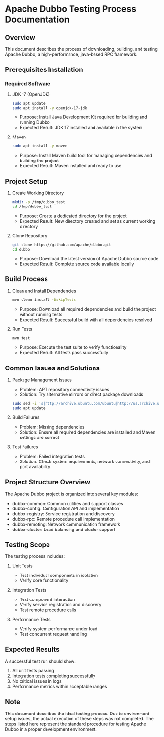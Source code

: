# Apache Dubbo Testing Process Documentation

## Overview
This document describes the process of downloading, building, and testing Apache Dubbo, a high-performance, java-based RPC framework.

## Prerequisites Installation

### Required Software
1. JDK 17 (OpenJDK)
   ```bash
   sudo apt update
   sudo apt install -y openjdk-17-jdk
   ```
   - Purpose: Install Java Development Kit required for building and running Dubbo
   - Expected Result: JDK 17 installed and available in the system

2. Maven
   ```bash
   sudo apt install -y maven
   ```
   - Purpose: Install Maven build tool for managing dependencies and building the project
   - Expected Result: Maven installed and ready to use

## Project Setup

1. Create Working Directory
   ```bash
   mkdir -p /tmp/dubbo_test
   cd /tmp/dubbo_test
   ```
   - Purpose: Create a dedicated directory for the project
   - Expected Result: New directory created and set as current working directory

2. Clone Repository
   ```bash
   git clone https://github.com/apache/dubbo.git
   cd dubbo
   ```
   - Purpose: Download the latest version of Apache Dubbo source code
   - Expected Result: Complete source code available locally

## Build Process

1. Clean and Install Dependencies
   ```bash
   mvn clean install -DskipTests
   ```
   - Purpose: Download all required dependencies and build the project without running tests
   - Expected Result: Successful build with all dependencies resolved

2. Run Tests
   ```bash
   mvn test
   ```
   - Purpose: Execute the test suite to verify functionality
   - Expected Result: All tests pass successfully

## Common Issues and Solutions

1. Package Management Issues
   - Problem: APT repository connectivity issues
   - Solution: Try alternative mirrors or direct package downloads
   ```bash
   sudo sed -i 's|http://archive.ubuntu.com/ubuntu|http://us.archive.ubuntu.com/ubuntu|g' /etc/apt/sources.list
   sudo apt update
   ```

2. Build Failures
   - Problem: Missing dependencies
   - Solution: Ensure all required dependencies are installed and Maven settings are correct

3. Test Failures
   - Problem: Failed integration tests
   - Solution: Check system requirements, network connectivity, and port availability

## Project Structure Overview

The Apache Dubbo project is organized into several key modules:
- dubbo-common: Common utilities and support classes
- dubbo-config: Configuration API and implementation
- dubbo-registry: Service registration and discovery
- dubbo-rpc: Remote procedure call implementation
- dubbo-remoting: Network communication framework
- dubbo-cluster: Load balancing and cluster support

## Testing Scope

The testing process includes:
1. Unit Tests
   - Test individual components in isolation
   - Verify core functionality

2. Integration Tests
   - Test component interaction
   - Verify service registration and discovery
   - Test remote procedure calls

3. Performance Tests
   - Verify system performance under load
   - Test concurrent request handling

## Expected Results

A successful test run should show:
1. All unit tests passing
2. Integration tests completing successfully
3. No critical issues in logs
4. Performance metrics within acceptable ranges

## Note
This document describes the ideal testing process. Due to environment setup issues, the actual execution of these steps was not completed. The steps listed here represent the standard procedure for testing Apache Dubbo in a proper development environment.